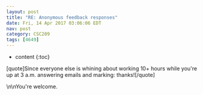 ```yaml
---
layout: post
title: "RE: Anonymous feedback responses"
date: Fri, 14 Apr 2017 03:06:06 EDT
nav: post
category: CSC209
tags: [4649]
---
```


* content
{:toc}

[quote]Since everyone else is whining about working 10+ hours while you're up at 3 a.m. answering emails and marking: thanks![/quote]
<!-- more -->
<p>\n\nYou're welcome.</p>
